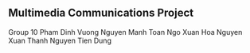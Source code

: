 Multimedia Communications Project
------
Group 10
Pham Dinh Vuong
Nguyen Manh Toan
Ngo Xuan Hoa
Nguyen Xuan Thanh
Nguyen Tien Dung